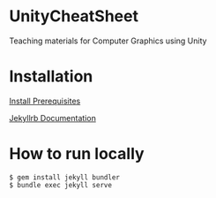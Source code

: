 # UnityCheatSheet

Teaching materials for Computer Graphics using Unity


# Installation

[Install Prerequisites](https://jekyllrb.com/docs/installation/)

[Jekyllrb Documentation](https://jekyllrb.com/docs/)

# How to run locally

```
$ gem install jekyll bundler
$ bundle exec jekyll serve
```
